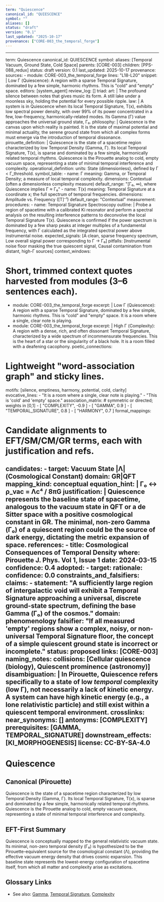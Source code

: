 ```yaml
---
term: "Quiescence"
canonical_id: "QUIESCENCE"
symbol: ""
aliases: []
status: "draft"
version: "0.1"
last_updated: "2025-10-17"
provenance: ["CORE-003_the_temporal_forge"]
---
```


---
term: Quiescence
canonical_id: QUIESCENCE
symbol: 
aliases: [Temporal Vacuum, Ground State, Cold Space]
parents: [CORE-003]
children: [PPS-088_redux]
status: draft
version: 0.1
last_updated: 2025-10-17
provenance:
  sources:
    - module: CORE-003_the_temporal_forge
      lines: "L18-L20"
      snippet: |
        Low Γ (Quiescence): A region with a sparse Temporal Signature, dominated by a few simple, harmonic rhythms. This is "cold" and "empty" space.
  editors: [system_agent]
  review_log: []
triad:
  art: |
    The profound silence between notes that gives music its form. A still lake under a moonless sky, holding the potential for every possible ripple.
  law: |
    A system is in Quiescence when its local Temporal Signature, T(x), exhibits low spectral power density, with over 99% of its power concentrated in a few, low-frequency, harmonically-related modes. Its Gamma (Γ) value approaches the universal ground state, Γ₀.
  philosophy: |
    Quiescence is the canvas upon which reality is painted. It is the state of maximal potential and minimal actuality, the serene ground state from which all complex forms must emerge via the introduction of temporal dissonance.
pirouette_definition: |
  Quiescence is the state of a spacetime region characterized by low Temporal Density (Gamma, Γ). Its local Temporal Signature, T(x), is sparse and dominated by a few simple, harmonically related temporal rhythms. Quiescence is the Pirouette analog to cold, empty vacuum space, representing a state of minimal temporal interference and complexity.
operational_definition:
  units: State (dimensionless), defined by Γ < Γ_threshold.
  symbol_table:
    - name: Γ
      meaning: Gamma, or Temporal Density; a measure of local temporal complexity.
      dimensions: Contextual (often a dimensionless complexity measure)
      default_range: "[Γ₀, ∞), where Quiescence implies Γ ≈ Γ₀"
    - name: T(x)
      meaning: Temporal Signature at a coordinate x; the full spectrum of temporal frequencies.
      dimensions: Amplitude vs. Frequency ([T]⁻¹)
      default_range: "Contextual"
  measurement:
    procedures:
      - name: Temporal Signature Spectroscopy
        outline: |
          Probe a region of spacetime with a calibrated Ki resonator and perform a spectral analysis on the resulting interference patterns to deconvolve the local Temporal Signature T(x). Quiescence is confirmed if the power spectrum is dominated by a few sharp peaks at integer multiples of a fundamental frequency, with Γ calculated as the integrated spectral power above instrumental noise.
        expected_signals: [A clean, sparse frequency spectrum, Low overall signal power corresponding to Γ → Γ₀]
        pitfalls: [Instrumental noise floor masking the true quiescent signal, Causal contamination from distant, high-Γ sources]
context_windows:
  # Short, trimmed context quotes harvested from modules (3–6 sentences each).
  - module: CORE-003_the_temporal_forge
    excerpt: |
      Low Γ (Quiescence): A region with a sparse Temporal Signature, dominated by a few simple, harmonic rhythms. This is "cold" and "empty" space. It is a room where a single, clear note is playing.
  - module: CORE-003_the_temporal_forge
    excerpt: |
      High Γ (Complexity): A region with a dense, rich, and often dissonant Temporal Signature, characterized by a wide spectrum of incommensurate frequencies. This is the heart of a star or the singularity of a black hole. It is a room filled with a deafening cacophony.
poetic_connections:
  # Lightweight "word-association graph" and sticky lines.
  motifs: [silence, emptiness, harmony, potential, cold, clarity]
  evocative_lines:
    - "It is a room where a single, clear note is playing."
    - "This is 'cold' and 'empty' space."
  association_matrix:
    # symmetric or directed; weights in [0,1]
    - [ "COMPLEXITY", -0.9 ]
    - [ "GAMMA", 0.9 ]
    - [ "TEMPORAL_SIGNATURE", 0.8 ]
    - [ "HARMONY", 0.7 ]
formal_mappings:
  # Candidate alignments to EFT/SM/CM/GR terms, each with justification and refs.
  candidates:
    - target: Vacuum State |Λ| (Cosmological Constant)
      domain: GR|QFT
      mapping_kind: conceptual
      equation_hint: |
        Γ₀ ↔ ρ_vac = Λc⁴ / 8πG
      justification: |
        Quiescence represents the baseline state of spacetime, analogous to the vacuum state in QFT or a de Sitter space with a positive cosmological constant in GR. The minimal, non-zero Gamma (Γ₀) of a quiescent region could be the source of dark energy, dictating the metric expansion of space.
      references:
        - title: Cosmological Consequences of Temporal Density
          where: Pirouette J. Phys. Vol 1, Issue 1
          date: 2024-03-15
      confidence: 0.4
  adopted:
    - target: 
      rationale: 
      confidence: 0.0
constraints_and_falsifiers:
  claims:
    - statement: "A sufficiently large region of intergalactic void will exhibit a Temporal Signature approaching a universal, discrete ground-state spectrum, defining the base Gamma (Γ₀) of the cosmos."
      domain: phenomenology
      falsifier: "If all measured 'empty' regions show a complex, noisy, or non-universal Temporal Signature floor, the concept of a simple quiescent ground state is incorrect or incomplete."
      status: proposed
      links: [CORE-003]
naming_notes:
  collisions: [Cellular quiescence (biology), Quiescent prominence (astronomy)]
  disambiguation: |
    In Pirouette, Quiescence refers specifically to a state of low *temporal* complexity (low Γ), not necessarily a lack of kinetic energy. A system can have high kinetic energy (e.g., a lone relativistic particle) and still exist within a quiescent temporal environment.
crosslinks:
  near_synonyms: []
  antonyms: [COMPLEXITY]
  prerequisites: [GAMMA, TEMPORAL_SIGNATURE]
  downstream_effects: [KI_MORPHOGENESIS]
license: CC-BY-SA-4.0
---

# Quiescence

## Canonical (Pirouette)
Quiescence is the state of a spacetime region characterized by low Temporal Density (Gamma, Γ). Its local Temporal Signature, T(x), is sparse and dominated by a few simple, harmonically related temporal rhythms. Quiescence is the Pirouette analog to cold, empty vacuum space, representing a state of minimal temporal interference and complexity.

## EFT-First Summary
Quiescence is conceptually mapped to the general relativistic vacuum state. Its minimal, non-zero temporal density (Γ₀) is hypothesized to be the Pirouette-equivalent source for the cosmological constant (Λ), providing the effective vacuum energy density that drives cosmic expansion. This baseline state represents the lowest-energy configuration of spacetime itself, from which all matter and complexity arise as excitations.

## Glossary Links
- See also: [Gamma](gamma_entry_link), [Temporal Signature](temporal_signature_link), [Complexity](complexity_entry_link)
